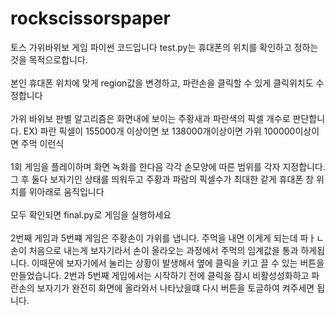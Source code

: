 # rockscissorspaper
토스 가위바위보 게임 파이썬 코드입니다
test.py는 휴대폰의 위치를 확인하고 정하는 것을 목적으로합니다.<br/><br/>
본인 휴대폰 위치에 맞게 region값을 변경하고, 파란손을 클릭할 수 있게 클릭위치도 수정합니다<br/><br/>
가위 바위보 판별 알고리즘은 화면내에 보이는 주황새과 파란색의 픽셀 개수로 판단합니다. EX) 파란 픽셀이 155000개 이상이면 보 138000개이상이면 가위 100000이상이면 주먹 이런식<br/><br/>
1회 게임을 플레이하며 화면 녹화를 한다음 각각 손모양에 따른 범위를 각자 지정합니다.그 후 둘다 보자기인 상태를 띄워두고 주황과 파람의 픽셀수가 최대한 같게 휴대폰 창 위치를 위아래로 움직입니다<br/><br/>
모두 확인되면 final.py로 게임을 실행하세요<br/><br/>
2번째 게임과 5번쨰 게임은 주황손이 가위를 냅니다. 주먹을 내면 이게게 되는데 파ㅏㄴ손이 처음으로 내는게 보자기라서 손이 올라오는 과정에서 주먹의 임계값을 통과 하게됩니다. 이때문에 보자기에서 눌리는 상황이 발생해서 옆에 클릭을 키고 끌 수 있는 버튼을 만들었습니다. 2번과 5번째 게임에서는 시작하기 전에 클릭을 잠시 비활성성화하고 파란손의 보자기가 완전히 화면에 올라와서 나타났을떄 다시 버튼을 토글하여 켜주세면 됩니다.




